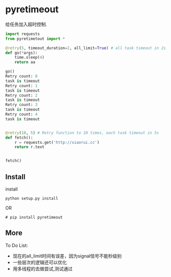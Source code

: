 # pyretimeout

给任务加入超时控制.

```python
import requests
from pyretimetout import *

@retry(5, timeout_duration=2, all_limit=True) # all task timeout in 2s
def go(*args):
    time.sleep(4)
    return aa

go()
Retry count: 0
task is timeout
Retry count: 1
task is timeout
Retry count: 2
task is timeout
Retry count: 3
task is timeout
Retry count: 4
task is timeout


@retry(10, 5) # Retry function to 10 times, each task timeout in 5s
def fetch():
	r = requests.get('http://xiaorui.cc')
	return r.text


fetch()
```

## Install

install

```
python setup.py install
```

OR

```
# pip install pyretimeout
```

## More

To Do List:

* 现在的all_limit时间有误差，因为signal信号不能秒级别
* 一些层次的逻辑还可以优化
* 用多线程的去做尝试,测试通过

